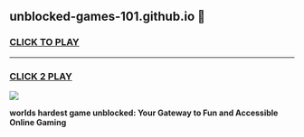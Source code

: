 
## unblocked-games-101.github.io 👋
<h3>
<a href="https://premium.freeplayer.one?title=unblocked-games-101.github.io&ref=14F">CLICK TO PLAY</a></h3>
<hr>

<h3>
<a href="https://premium.freeplayer.one?title=unblocked-games-101.github.io&ref=14F">CLICK 2 PLAY</a>
  
</h3>

<a href="https://premium.freeplayer.one?title=unblocked-games-101.github.io&ref=12F/"><img src="https://clearcache.store/games.png"></a>


**worlds hardest game unblocked: Your Gateway to Fun and Accessible Online Gaming**

